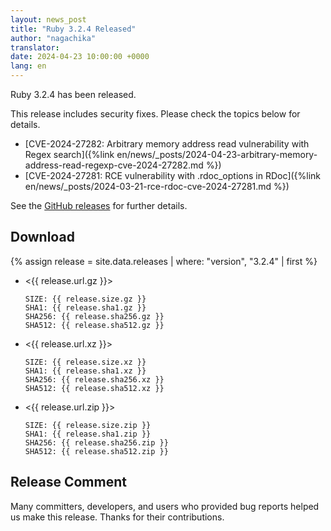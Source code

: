 ```yaml
---
layout: news_post
title: "Ruby 3.2.4 Released"
author: "nagachika"
translator:
date: 2024-04-23 10:00:00 +0000
lang: en
---
```


Ruby 3.2.4 has been released.

This release includes security fixes.
Please check the topics below for details.

* [CVE-2024-27282: Arbitrary memory address read vulnerability with Regex search]({%link en/news/_posts/2024-04-23-arbitrary-memory-address-read-regexp-cve-2024-27282.md %})
* [CVE-2024-27281: RCE vulnerability with .rdoc_options in RDoc]({%link en/news/_posts/2024-03-21-rce-rdoc-cve-2024-27281.md %})

See the [GitHub releases](https://github.com/ruby/ruby/releases/tag/v3_2_4) for further details.

## Download

{% assign release = site.data.releases | where: "version", "3.2.4" | first %}

* <{{ release.url.gz }}>

      SIZE: {{ release.size.gz }}
      SHA1: {{ release.sha1.gz }}
      SHA256: {{ release.sha256.gz }}
      SHA512: {{ release.sha512.gz }}

* <{{ release.url.xz }}>

      SIZE: {{ release.size.xz }}
      SHA1: {{ release.sha1.xz }}
      SHA256: {{ release.sha256.xz }}
      SHA512: {{ release.sha512.xz }}

* <{{ release.url.zip }}>

      SIZE: {{ release.size.zip }}
      SHA1: {{ release.sha1.zip }}
      SHA256: {{ release.sha256.zip }}
      SHA512: {{ release.sha512.zip }}

## Release Comment

Many committers, developers, and users who provided bug reports helped us make this release.
Thanks for their contributions.
